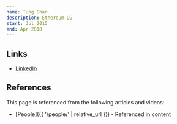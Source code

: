 ```yaml
---
name: Tung Chan
description: Ethereum OG
start: Jul 2015
end: Apr 2018
---
```


## Links
- [LinkedIn](https://www.linkedin.com/in/tung-chan-b652914/)

## References

This page is referenced from the following articles and videos:

- [People]({{ '/people/' | relative_url }}) - Referenced in content